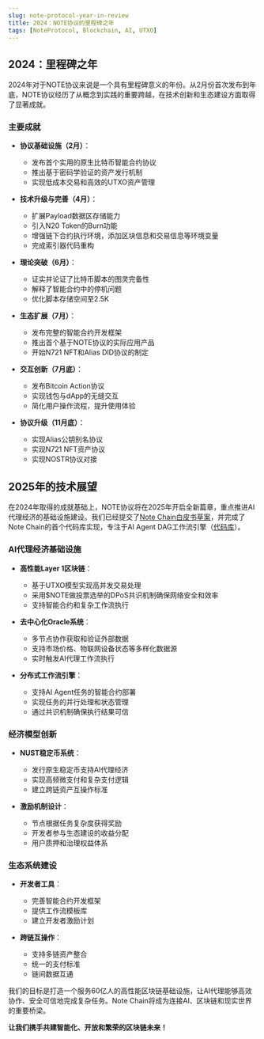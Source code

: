```yaml
---
slug: note-protocol-year-in-review
title: 2024：NOTE协议的里程碑之年
tags: [NoteProtocol, Blockchain, AI, UTXO]
---
```


## 2024：里程碑之年

2024年对于NOTE协议来说是一个具有里程碑意义的年份。从2月份首次发布到年底，NOTE协议经历了从概念到实践的重要跨越，在技术创新和生态建设方面取得了显著成就。

### 主要成就

- **协议基础设施（2月）**：
  - 发布首个实用的原生比特币智能合约协议
  - 推出基于密码学验证的资产发行机制
  - 实现低成本交易和高效的UTXO资产管理

- **技术升级与完善（4月）**：
  - 扩展Payload数据区存储能力
  - 引入N20 Token的Burn功能
  - 增强链下合约执行环境，添加区块信息和交易信息等环境变量
  - 完成索引器代码重构

- **理论突破（6月）**：
  - 证实并论证了比特币脚本的图灵完备性
  - 解释了智能合约中的停机问题
  - 优化脚本存储空间至2.5K

- **生态扩展（7月）**：
  - 发布完整的智能合约开发框架
  - 推出首个基于NOTE协议的实际应用产品
  - 开始N721 NFT和Alias DID协议的制定

- **交互创新（7月底）**：
  - 发布Bitcoin Action协议
  - 实现钱包与dApp的无缝交互
  - 简化用户操作流程，提升使用体验
  
- **协议升级（11月底）**：
  - 实现Alias公钥别名协议
  - 实现N721 NFT资产协议
  - 实现NOSTR协议对接

## 2025年的技术展望

在2024年取得的成就基础上，NOTE协议将在2025年开启全新篇章，重点推进AI代理经济的基础设施建设。我们已经提交了[Note Chain白皮书草案](/docs/research/chain)，并完成了Note Chain的首个代码库实现，专注于AI Agent DAG工作流引擎（[代码库](https://github.com/NoteProtocol/dag-workflow)）。

### AI代理经济基础设施

- **高性能Layer 1区块链**：
  - 基于UTXO模型实现高并发交易处理
  - 采用$NOTE做投票选举的DPoS共识机制确保网络安全和效率
  - 支持智能合约和复杂工作流执行

- **去中心化Oracle系统**：
  - 多节点协作获取和验证外部数据
  - 支持市场价格、物联网设备状态等多样化数据源
  - 实时触发AI代理工作流执行

- **分布式工作流引擎**：
  - 支持AI Agent任务的智能合约部署
  - 实现任务的并行处理和状态管理
  - 通过共识机制确保执行结果可信

### 经济模型创新

- **NUST稳定币系统**：
  - 发行原生稳定币支持AI代理经济
  - 实现高频微支付和复杂支付逻辑
  - 建立跨链资产互操作标准

- **激励机制设计**：
  - 节点根据任务复杂度获得奖励
  - 开发者参与生态建设的收益分配
  - 用户质押和治理权益体系

### 生态系统建设

- **开发者工具**：
  - 完善智能合约开发框架
  - 提供工作流模板库
  - 建立开发者激励计划

- **跨链互操作**：
  - 支持多链资产整合
  - 统一的支付标准
  - 链间数据互通

我们的目标是打造一个服务60亿人的高性能区块链基础设施，让AI代理能够高效协作、安全可信地完成复杂任务。Note Chain将成为连接AI、区块链和现实世界的重要桥梁。

**让我们携手共建智能化、开放和繁荣的区块链未来！**